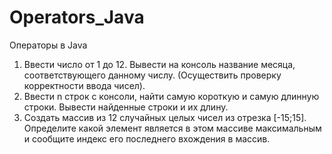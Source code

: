 # Operators_Java
Операторы в Java

1. Ввести число от 1 до 12. Вывести на консоль название месяца, соответствующего данному числу. (Осуществить проверку корректности ввода чисел).
2. Ввести n строк с консоли, найти самую короткую и самую длинную строки. Вывести найденные строки и их длину.
3. Создать массив из 12 случайных целых чисел из отрезка [-15;15]. Определите какой элемент является в этом массиве максимальным и сообщите индекс его последнего вхождения в массив.
